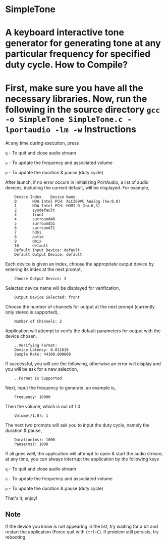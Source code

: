 SimpleTone
===========================
A keyboard interactive tone generator for generating tone at any particular frequency for specified duty cycle. 
How to Compile?
==========================
First, make sure you have all the necessary libraries. Now, run the following in the source directory `gcc -o SimpleTone SimpleTone.c -lportaudio -lm -w`
Instructions
==========================
At any time during execution, press

`q` - To quit and close audio stream

`u` - To update the frequency and associated volume

`p` - To update the duration & pause (duty cycle)

After launch, if no error occurs in initializing PortAudio, a list of audio devices, including the current default, will be displayed. For example,
  
		Device Index	Device Name
		0		HDA Intel PCH: ALC269VC Analog (hw:0,0)
		1		HDA Intel PCH: HDMI 0 (hw:0,3)
		2		sysdefault
		3		front
		4		surround40
		5		surround51
		6		surround71
		7		hdmi
		8		pulse
		9		dmix
		10		default
		Default Input Device: default
		Default Output Device: default
  
Each device is given an index, choose the appropriate output device by entering its index at the next prompt,

		Choose Output Device: 3
  
Selected device name will be displayed for verification,

		Output Device Selected: front
  
Choose the number of channels for output at the next prompt (currently only stereo is supported),

		Number of Channels: 2
  
Application will attempt to verify the default parameters for output with the device chosen,
  
		..Verifying Format:
		Device Latency: 0.011610
		Sample Rate: 44100.000000
  
If successful, you will see the following, otherwise an error will display and you will be ask for a new selection,
  
		..Format Is Supported
  
Next, input the frequency to generate, an example is,
  
		Frequency: 18000
  
Then the volume, which is out of 1.0
  
		Volume(/1.0): 1
  
The next two prompts will ask you to input the duty cycle, namely the duration & pause,
  
		Duration(ms): 1000
		Pause(ms): 1000
  
If all goes well, the application will attempt to open & start the audio stream; at any time, you can always interrupt the application by the following keys
  
`q` - To quit and close audio stream
  
`u` - To update the frequency and associated volume
  
`p` - To update the duration & pause (duty cycle)
  
That's it, enjoy!
  
Note
-----------------------------
If the device you know is not appearing in the list, try waiting for a bit and restart the application (Force quit with `Ctrl+C`). If problem still persists, try rebooting.


